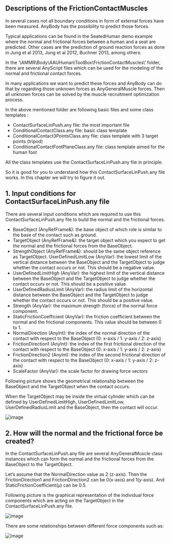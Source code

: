 ## Descriptions of the FrictionContactMuscles

In several cases not all boundary conditions in form of external forces have been measured. AnyBody has the possibility to predict those forces.

Typical applications can be found in the SeatedHuman demo example where the normal and frictional forces between a human and a seat are predicted.
Other cases are the prediction of ground reaction forces as done in Jung et al 2013, Jung et al 2012, Buchner 2013, among others.

In the ‘\AMMR\Body\AAUHuman\ToolBox\FrictionContactMuscles\’ folder, there are several AnyScript files which can be used for the modeling of the normal and frictional contact forces.

In many applications we want to predict these forces and AnyBody can do that by regarding those unknown forces as 
AnyGeneralMuscle forces. Then all unknown forces can be solved by the muscle recruitment optimization process.

In the above mentioned folder are following basic files and some class templates :
+ ContactSurfaceLinPush.any file: the most important file
+ ConditionalContactClass.any file: basic class template
+ ConditionalContact3PointsClass.any file: class template with 3 target points (tripod)
+ ConditionalContactFootPlaneClass.any file: class template aimed for the human foot

All the class templates use the ContactSurfaceLinPush.any file in principle.

So it is good for you to understand how this ContactSurfaceLinPush.any file works. In this chapter we will try to figure it out.
## 1. Input conditions for ContactSurfaceLinPush.any file

There are several input conditions which are required to use this ContactSurfaceLinPush.any file to build the normal and the frictional forces.
+ BaseObject (AnyRefFrame&): the base object of which role is similar to the base of the contact such as ground.
+ TargetObject (AnyRefFrame&): the target object which you expect to get the normal and the frictional forces from the BaseObject.
+ StrengthObject (AnyRefFrame&): should be the same object reference as TargetObject.
 UserDefinedLimitLow (AnyVar): the lowest limit of the vertical distance between the BaseObject and the TargetObject to judge whether the contact occurs or not. This should be a negative value.
+ UserDefinedLimitHigh (AnyVar): the highest limit of the vertical distance between the BaseObject and the TargetObject to judge whether the contact occurs or not. This should be a positive value.
+ UserDefinedRadiusLimit (AnyVar): the radius limit of the horizontal distance between the BaseObject and the TargetObject to judge whether the contact occurs or not. This should be a positive value.
+ Strength (AnyVar): the maximum strength (force) of the normal force component.
+ StaticFrictionCoefficient (AnyVar): the friction coefficient between the normal and the frictional components. This value should be between 0 to 1.
+ NormalDirection (AnyInt): the index of the normal direction of the contact with respect to the BaseObject (0: x-axis / 1: y-axis / 2: z-axis)
+ FrictionDirection1 (AnyInt): the index of the first frictional direction of the contact with respect to the BaseObject (0: x-axis / 1: y-axis / 2: z-axis)
+ FrictionDirection2 (AnyInt): the index of the second frictional direction of the contact with respect to the BaseObject (0: x-axis / 1: y-axis / 2: z-axis)
+ ScaleFactor (AnyVar): the scale factor for drawing force vectors

Following picture shows the geometrical relationship between the BaseObject and the TargetObject when the contact occurs.

When the TargetObject may be inside the virtual cylinder which can be defined by UserDefinedLimitHigh, UserDefinedLimitLow, UserDefinedRadiusLimit and the BaseObject, then the contact will occur.

![image](https://cloud.githubusercontent.com/assets/22542671/20753296/fd0167cc-b705-11e6-9b69-378842124661.png)

## 2. How will the normal and the frictional force be created?

In the ContactSurfaceLinPush.any file are several AnyGeneralMuscle class instances which can form the normal and the frictional forces from the BaseObject to the TargetObject.

Let’s assume that the NormalDirection value as 2 (z-axis). Then the FrictionDirection1 and FrictionDirection2 can be 0(x-axis) and 1(y-axis). And StaticFrictionCoefficient(μ) can be 0.5.

Following picture is the graphical representation of the individual force components which are acting on the TargetObject in the ContactSurfaceLinPush.any file.

![image](https://cloud.githubusercontent.com/assets/22542671/20753311/118b8254-b706-11e6-9562-b733ed3e83aa.png)

There are some relationships between different force components such as:

![image](https://cloud.githubusercontent.com/assets/22542671/20753319/202830be-b706-11e6-83e3-dbd5666239d7.png)
